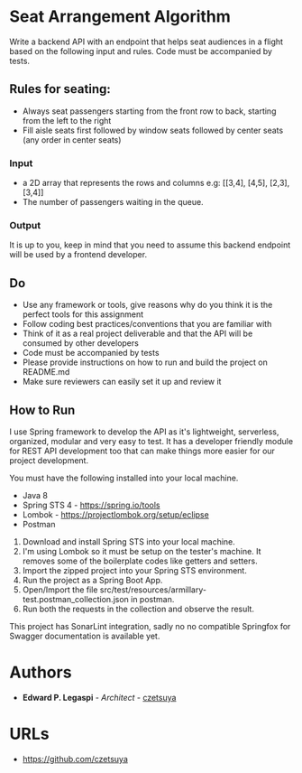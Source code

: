 # Seat Arrangement Algorithm

Write a backend API with an endpoint that helps seat audiences in a flight based on the following input and rules. 
Code must be accompanied by tests.

## Rules for seating:

 - Always seat passengers starting from the front row to back, starting from the left to the right
 - Fill aisle seats first followed by window seats followed by center seats (any order in center seats)
 
### Input
 - a 2D array that represents the rows and columns e.g: [[3,4], [4,5], [2,3], [3,4]]
 - The number of passengers waiting in the queue.
 
### Output

It is up to you, keep in mind that you need to assume this backend endpoint will be used by a frontend developer.

## Do

 - Use any framework or tools, give reasons why do you think it is the perfect tools for this assignment
 - Follow coding best practices/conventions that you are familiar with
 - Think of it as a real project deliverable and that the API will be consumed by other developers
 - Code must be accompanied by tests
 - Please provide instructions on how to run and build the project on README.md
 - Make sure reviewers can easily set it up and review it
 
## How to Run

I use Spring framework to develop the API as it's lightweight, serverless, organized, modular and very easy to test. 
It has a developer friendly module for REST API development too that can make things more easier for our project development.

You must have the following installed into your local machine.
 
 - Java 8
 - Spring STS 4 - https://spring.io/tools
 - Lombok - https://projectlombok.org/setup/eclipse
 - Postman

 1. Download and install Spring STS into your local machine.
 2. I'm using Lombok so it must be setup on the tester's machine. It removes some of the boilerplate codes like getters and setters.
 3. Import the zipped project into your Spring STS environment.
 4. Run the project as a Spring Boot App.
 5. Open/Import the file src/test/resources/armillary-test.postman_collection.json in postman.
 6. Run both the requests in the collection and observe the result.
 
 This project has SonarLint integration, sadly no no compatible Springfox for Swagger documentation is available yet.
 
# Authors

* **Edward P. Legaspi** - *Architect* - [czetsuya](https://bitbucket.com/czetsuya)

# URLs

 * https://github.com/czetsuya